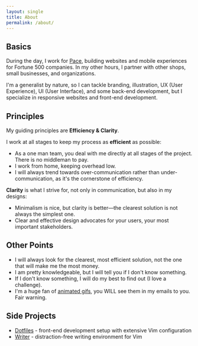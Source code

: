 ```yaml
---
layout: single
title: About
permalink: /about/
---
```


## Basics

During the day, I work for [Pace](http://www.paceco.com), building websites and mobile experiences for Fortune 500 companies. In my other hours, I partner with other shops, small businesses, and organizations. 

I'm a generalist by nature, so I can tackle branding, illustration, UX (User Experience), UI (User Interface), and some back-end development, but I specialize in responsive websites and front-end development.

## Principles 

My guiding principles are **Efficiency &amp; Clarity**.

I work at all stages to keep my process as **efficient** as possible:

- As a one man team, you deal with me directly at all stages of the project. There is no middleman to pay.
- I work from home, keeping overhead low.
- I will always trend towards over-communication rather than under-communication, as it's the cornerstone of efficiency.

**Clarity** is what I strive for, not only in communication, but also in my designs:

- Minimalism is nice, but clarity is better&mdash;the clearest solution is not always the simplest one.
- Clear and effective design advocates for your users, your most important stakeholders.

## Other Points

- I will always look for the clearest, most efficient solution, not the one that will make me the most money.
- I am pretty knowledgeable, but I will tell you if I don't know something. 
- If I don't know something, I will do my best to find out (I love a challenge). 
- I'm a huge fan of [animated gifs](http://gim.ie/buixd), you WILL see them in my emails to you. Fair warning.

## Side Projects

- [Dotfiles](https://github.com/nathanlong/dotfiles) - front-end development setup with extensive Vim configuration
- [Writer](/vim-colors-writer/) - distraction-free writing environment for Vim
